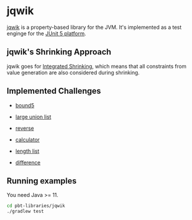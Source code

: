 # jqwik

[jqwik](https://jqwik.net) is a property-based library for the JVM.
It's implemented as a test enginge for the
[JUnit 5 platform](https://junit.org/junit5/docs/current/api/org.junit.platform.engine/org/junit/platform/engine/TestEngine.html).

## jqwik's Shrinking Approach

jqwik goes for
[Integrated Shrinking](https://jqwik.net/docs/current/user-guide.html#integrated-shrinking),
which means that all constraints from value generation are also considered during shrinking.

## Implemented Challenges

- [bound5](/pbt-libraries/jqwik/src/test/java/challenges/bound5/Bound5Properties.java)

- [large union list](/pbt-libraries/jqwik/src/test/java/challenges/largeunionlist/LargeUnionListProperties.java)

- [reverse](/pbt-libraries/jqwik/src/test/java/challenges/reverse/ReverseProperties.java)

- [calculator](/pbt-libraries/jqwik/src/test/java/challenges/reverse/CalculatorProperties.java)

- [length list](/pbt-libraries/jqwik/src/test/java/challenges/lengthlist/LengthListProperties.java)

- [difference](/pbt-libraries/jqwik/src/test/java/challenges/difference/DifferenceProperties.java)


## Running examples

You need Java >= 11.

```bash
cd pbt-libraries/jqwik
./gradlew test
```
